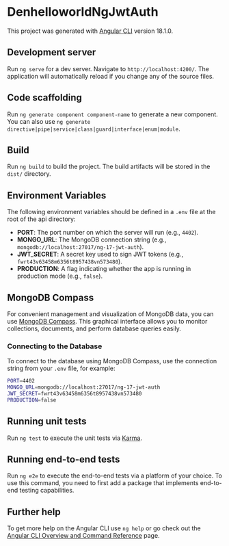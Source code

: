 # DenhelloworldNgJwtAuth

This project was generated with [Angular CLI](https://github.com/angular/angular-cli) version 18.1.0.

## Development server

Run `ng serve` for a dev server. Navigate to `http://localhost:4200/`. The application will automatically reload if you change any of the source files.

## Code scaffolding

Run `ng generate component component-name` to generate a new component. You can also use `ng generate directive|pipe|service|class|guard|interface|enum|module`.

## Build

Run `ng build` to build the project. The build artifacts will be stored in the `dist/` directory.

## Environment Variables

The following environment variables should be defined in a `.env` file at the root of the api directory:

- **PORT**: The port number on which the server will run (e.g., `4402`).
- **MONGO_URL**: The MongoDB connection string (e.g., `mongodb://localhost:27017/ng-17-jwt-auth`).
- **JWT_SECRET**: A secret key used to sign JWT tokens (e.g., `fwrt43v63458m6356t8957438vn573480`).
- **PRODUCTION**: A flag indicating whether the app is running in production mode (e.g., `false`).

## MongoDB Compass

For convenient management and visualization of MongoDB data, you can use [MongoDB Compass](https://www.mongodb.com/products/compass). This graphical interface allows you to monitor collections, documents, and perform database queries easily.

### Connecting to the Database

To connect to the database using MongoDB Compass, use the connection string from your `.env` file, for example:

```bash
PORT=4402
MONGO_URL=mongodb://localhost:27017/ng-17-jwt-auth
JWT_SECRET=fwrt43v63458m6356t8957438vn573480
PRODUCTION=false
```

## Running unit tests

Run `ng test` to execute the unit tests via [Karma](https://karma-runner.github.io).

## Running end-to-end tests

Run `ng e2e` to execute the end-to-end tests via a platform of your choice. To use this command, you need to first add a package that implements end-to-end testing capabilities.

## Further help

To get more help on the Angular CLI use `ng help` or go check out the [Angular CLI Overview and Command Reference](https://angular.dev/tools/cli) page.
```
